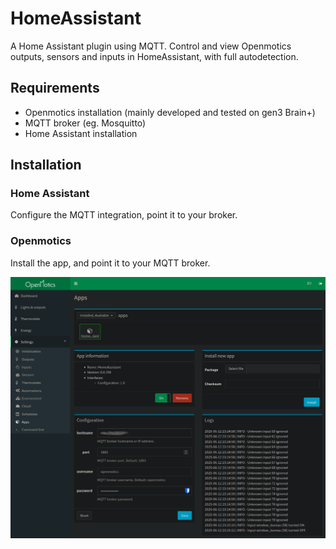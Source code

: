# HomeAssistant

A Home Assistant plugin using MQTT. Control and view Openmotics outputs, sensors and inputs in HomeAssistant, with full autodetection.

## Requirements

- Openmotics installation (mainly developed and tested on gen3 Brain+)
- MQTT broker (eg. Mosquitto)
- Home Assistant installation

## Installation

### Home Assistant

Configure the MQTT integration, point it to your broker.

### Openmotics

Install the app, and point it to your MQTT broker.

![image info](./openmotics.png)



